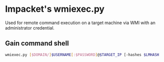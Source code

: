 # Impacket's wmiexec.py

Used for remote command execution on a target machine via WMI with an administrator credential.

## Gain command shell

```bash
wmiexec.py [$DOMAIN/]$USERNAME[:$PASSWORD]@$TARGET_IP [-hashes $LMHASH:$NTLMHASH]
```
